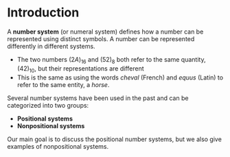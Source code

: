# Introduction

A **number system** (or numeral system) defines how a number can be represented using distinct symbols. A number can be represented differently in different systems.

<div class="alert-example">

- The two numbers $(2A)_{16}$ and $(52)_8$ both refer to the same quantity, $(42)_{10}$, but their representations are different
- This is the same as using the words *cheval* (French) and *equus* (Latin) to refer to the same entity, a *horse*.

</div>

Several number systems have been used in the past and can be categorized into two groups:

- **Positional systems**
- **Nonpositional systems**

Our main goal is to discuss the positional number systems, but we also give examples of nonpositional systems.
